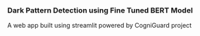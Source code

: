 ### Dark Pattern Detection using Fine Tuned BERT Model 
A web app built using streamlit powered by CogniGuard project 

